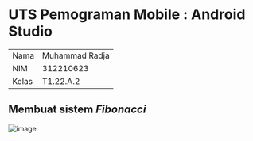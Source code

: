 # UTS Pemograman Mobile : Android Studio 

<table>
  <tr>
    <td>Nama</td>
    <td>Muhammad Radja</td>
  </tr>
  <tr>
    <td>NIM</td>
    <td>312210623</td>
  </tr>
  <tr>
    <td>Kelas</td>
    <td>T1.22.A.2</td>
  </tr>
</table>

## Membuat sistem *Fibonacci*

![image](https://github.com/RadjaAzukio/MobileFibonacci_UTS/assets/115551911/628c8659-d6aa-4a04-8906-fb8c0d2f4f22)
